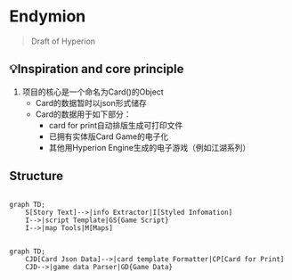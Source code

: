 # Endymion

>   Draft of Hyperion

## 💡Inspiration and core principle

1.  项目的核心是一个命名为Card()的Object
    -   Card的数据暂时以json形式储存
    -   Card的数据用于如下部分：
        *   card for print自动排版生成可打印文件
        *   已拥有实体版Card Game的电子化
        *   其他用Hyperion Engine生成的电子游戏（例如江湖系列）

## Structure

```mermaid

graph TD;
    S[Story Text]-->|info Extractor|I[Styled Infomation]
    I-->|script Template|GS{Game Script} 
    I-->|map Tools|M[Maps]
```

```mermaid

graph TD;
    CJD[Card Json Data]-->|card template Formatter|CP[Card for Print]
    CJD-->|game data Parser|GD{Game Data} 
```